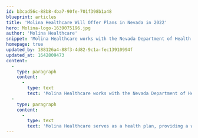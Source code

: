 ```yaml
---
id: b3cad56c-88b8-4ba7-90fe-701f398b1a48
blueprint: articles
title: 'Molina Healthcare Will Offer Plans in Nevada in 2022'
hero: Molina-logo-1639075196.jpg
author: 'Molina Healthcare'
snippet: 'Molina Healthcare works with the Nevada Department of Health and Human Services (DHHS), and the Division of Healthcare Financing and Policy (DHCFP), providing health services for the Nevada Medicaid and Nevada Check Up program beginning in 2022. Under a new contract, Molina''s Nevada health plan will be one of four managed care organizations offering health care coverage to approximately 630,000 Medicaid beneficiaries in Clark County, which includes Las Vegas, and Washoe County, which includes Reno.'
homepage: true
updated_by: 188126a4-88f3-4d82-9c1a-fec13910994f
updated_at: 1642809473
content:
  -
    type: paragraph
    content:
      -
        type: text
        text: 'Molina Healthcare works with the Nevada Department of Health and Human Services (DHHS), and the Division of Healthcare Financing and Policy (DHCFP), providing health services for the Nevada Medicaid and Nevada Check Up program beginning in 2022. Under a new contract, Molina''s Nevada health plan will be one of four managed care organizations offering health care coverage to approximately 630,000 Medicaid beneficiaries in Clark County, which includes Las Vegas, and Washoe County, which includes Reno.'
  -
    type: paragraph
    content:
      -
        type: text
        text: 'Molina Healthcare serves as a health plan, providing a wide range of quality health care services to families and individuals who qualify for government-sponsored programs, including Medicaid and the State Children''s Health Insurance Program (SCHIP).'
---
```

